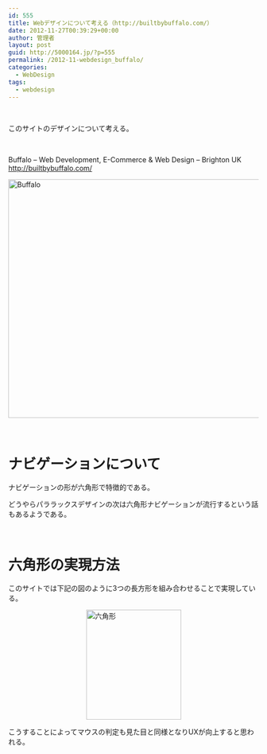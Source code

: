 ```yaml
---
id: 555
title: Webデザインについて考える（http://builtbybuffalo.com/）
date: 2012-11-27T00:39:29+00:00
author: 管理者
layout: post
guid: http://5000164.jp/?p=555
permalink: /2012-11-webdesign_buffalo/
categories:
  - WebDesign
tags:
  - webdesign
---
```

&nbsp;

このサイトのデザインについて考える。

&nbsp;

Buffalo &#8211; Web Development, E-Commerce & Web Design &#8211; Brighton UK  
<http://builtbybuffalo.com/>

[<img style="background-image: none; border-bottom: 0px; border-left: 0px; padding-left: 0px; padding-right: 0px; display: block; float: none; margin-left: auto; border-top: 0px; margin-right: auto; border-right: 0px; padding-top: 0px" title="Buffalo" border="0" alt="Buffalo" src="http://5000164.jp/wp-content/uploads/2012/11/Buffalo_thumb.png" width="640" height="480" />](http://5000164.jp/wp-content/uploads/2012/11/Buffalo.png)

&nbsp;

# ナビゲーションについて

ナビゲーションの形が六角形で特徴的である。

どうやらパララックスデザインの次は六角形ナビゲーションが流行するという話もあるようである。

&nbsp;

# 六角形の実現方法

このサイトでは下記の図のように3つの長方形を組み合わせることで実現している。

[<img style="background-image: none; border-bottom: 0px; border-left: 0px; padding-left: 0px; padding-right: 0px; display: block; float: none; margin-left: auto; border-top: 0px; margin-right: auto; border-right: 0px; padding-top: 0px" title="六角形" border="0" alt="六角形" src="http://5000164.jp/wp-content/uploads/2012/11/thumb1.png" width="191" height="221" />](http://5000164.jp/wp-content/uploads/2012/11/3ace5290e996.png)

こうすることによってマウスの判定も見た目と同様となりUXが向上すると思われる。